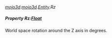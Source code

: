 _[mojo3d](../../modules/mojo3d/mojo3d-module.md):[mojo3d](../../modules/mojo3d/mojo3d-module.md).[Entity](../../modules/mojo3d/mojo3d-entity_ext.md).Rz_
##### Property Rz:[Float](../../modules/wonkey/wonkey-types-float.md)
World space rotation around the Z axis in degrees.
